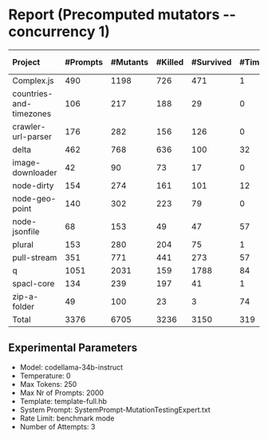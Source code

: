 # Report (Precomputed mutators --concurrency 1)
| Project | #Prompts | #Mutants | #Killed | #Survived | #Timeout | MutationScore | LLMorpheus Time | Stryker Time | #Prompt Tokens | #Completion Tokens | #Total Tokens  |
|:--------|:---------|:---------|:--------|:----------|----------|---------------|-----------------|--------------|----------------|--------------------|----------------|
| Complex.js | 490 | 1198 | 726 | 471 | 1 | 60.68 | 3087.58 | 637.1 | 967508 | 102428 | 1069936 |
| countries-and-timezones | 106 | 217 | 188 | 29 | 0 | 86.64 | 1070.89 | 313.12 | 105828 | 23427 | 129255 |
| crawler-url-parser | 176 | 282 | 156 | 126 | 0 | 55.32 | 1645.11 | 679.89 | 386223 | 39210 | 425433 |
| delta | 462 | 768 | 636 | 100 | 32 | 86.98 | 2941.55 | 3838.23 | 890252 | 98951 | 989203 |
| image-downloader | 42 | 90 | 73 | 17 | 0 | 81.11 | 430.54 | 377.12 | 24655 | 9175 | 33830 |
| node-dirty | 154 | 274 | 161 | 101 | 12 | 63.14 | 1526.11 | 248.57 | 246248 | 33038 | 279286 |
| node-geo-point | 140 | 302 | 223 | 79 | 0 | 73.84 | 1411.06 | 999.59 | 316333 | 29959 | 346292 |
| node-jsonfile | 68 | 153 | 49 | 47 | 57 | 69.28 | 690.69 | 478.32 | 57516 | 14829 | 72345 |
| plural | 153 | 280 | 204 | 75 | 1 | 73.21 | 1521.04 | 147.85 | 265602 | 34164 | 299766 |
| pull-stream | 351 | 771 | 441 | 273 | 57 | 64.59 | 2477.99 | 1400.76 | 208130 | 76398 | 284528 |
| q | 1051 | 2031 | 159 | 1788 | 84 | 11.96 | 5231.88 | 14004.86 | 2127655 | 220252 | 2347907 |
| spacl-core | 134 | 239 | 197 | 41 | 1 | 82.85 | 1351.05 | 805.3 | 162705 | 29283 | 191988 |
| zip-a-folder | 49 | 100 | 23 | 3 | 74 | 97 | 500.57 | 1152.62 | 82457 | 10705 | 93162 |
| Total | 3376 | 6705 | 3236 | 3150 | 319 | - | 23886.06 | 25083.33 | 5841112 | 721819 | 6562931 |
## Experimental Parameters
  - Model: codellama-34b-instruct
  - Temperature: 0
  - Max Tokens: 250
  - Max Nr of Prompts: 2000
  - Template: template-full.hb
  - System Prompt: SystemPrompt-MutationTestingExpert.txt
  - Rate Limit: benchmark mode
  - Number of Attempts: 3


